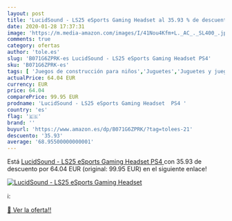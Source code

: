 ```yaml
---
layout: post
title: 'LucidSound - LS25 eSports Gaming Headset al 35.93 % de descuento'
date: 2020-01-28 17:37:31
image: 'https://m.media-amazon.com/images/I/41Nou4Kfm+L._AC_._SL400_.jpg'
comments: true
category: ofertas
author: 'tole.es'
slug: 'B071G6ZPRK-es LucidSound - LS25 eSports Gaming Headset PS4'
sku: 'B071G6ZPRK-es'
tags: [ 'Juegos de construcción para niños','Juguetes','Juguetes y juegos','ps4', ]
actualPrice: 64.04 EUR
currency: EUR
price: 64.04
comparePrice: 99.95 EUR
prodname: 'LucidSound - LS25 eSports Gaming Headset  PS4 '
country: 'es'
flag: '🇪🇸'
brand: ''
buyurl: 'https://www.amazon.es/dp/B071G6ZPRK/?tag=tolees-21'
descuento: '35.93'
average: '68.95500000000001'
---
```


Está [LucidSound - LS25 eSports Gaming Headset  PS4 ](https://www.amazon.es/dp/B071G6ZPRK/?tag=tolees-21) con 35.93 de descuento por 64.04 EUR (original: 99.95 EUR) en el siguiente enlace!

[![LucidSound - LS25 eSports Gaming Headset](https://m.media-amazon.com/images/I/41Nou4Kfm+L._AC_._SL400_.jpg)](https://www.amazon.es/dp/B071G6ZPRK/?tag=tolees-21)

ℹ️:


[🛒 Ver la oferta!!](https://www.amazon.es/dp/B071G6ZPRK/?tag=tolees-21)
